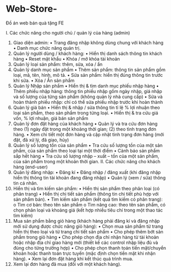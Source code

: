 # Web-Store-

Đồ án web bán quà tặng FE

I. Các chức năng cho người chủ / quản lý của hàng (admin)
1. Giao diện admin:
• Trang đăng nhập không dùng chung với khách hàng
• Danh mục chức năng quản trị.
2. Quản lý người dùng / khách hàng:
• Hiển thị danh sách thông tin khách hàng
• Reset mật khẩu
• Khóa / mở khóa tài khoản
3. Quản lý loại sản phẩm: thêm, sửa, xóa / ẩn
4. Quản lý danh mục sản phẩm
• Thêm sản phẩm: thông tin sản phẩm gồm loại, mã, tên, hình, mô tả.
• Sửa sản phẩm: hiển thị đúng thông tin trước khi sửa.
• Xóa / Ẩn sản phẩm
5. Quản lý Nhập sản phẩm
• Hiển thị & tìm danh mục phiếu nhập hàng
• Thêm phiếu nhập hàng: thông tin phiếu nhập gồm ngày nhập, giá nhập và số lượng của từng sản
phẩm (không quản lý nhà cung cấp)
• Sửa và hoàn thành phiếu nhập: chỉ có thể sửa phiếu nhập trước khi hoàn thành
6. Quản lý giá bán
• Hiển thị & nhập / sửa thông tin tỉ lệ % lợi nhuận theo loại sản phẩm, theo sản phẩm trong từng
loại.
• Hiển thị & tra cứu giá vốn, % lợi nhuận, giá bán sản phẩm
7. Quản lý đơn đặt hàng của khách hàng
• Quản lý và tra cứu đơn hàng theo (1) ngày đặt trong một khoảng thời gian; (2) theo tình trạng
đơn hàng.
• Xem chi tiết một đơn hàng và cập nhật tình trạng đơn hàng (mới đặt, đã xử lý, đã giao, hủy)
8. Quản lý số lượng tồn của sản phẩm
• Tra cứu số lượng tồn của một sản phẩm, của sản phẩm theo loại tại một thời điểm
• Cảnh báo sản phẩm sắp hết hàng
• Tra cứu số lượng nhập – xuất – tồn của một sản phẩm, của sản phẩm trong một khoản thời gian.
II. Các chức năng cho khách hàng (end-user)
1. Quản lý đăng nhập:
• Đăng kí
• Đăng nhập / đăng xuất (khi đăng nhập hiển thị thông tin tài khoản đang đăng nhập)
• Quản lý (xem / sửa) thông tin cá nhân.
2. Hiển thị và tìm kiếm sản phẩm:
• Hiển thị sản phẩm theo phân loại (có phân trang)
• Hiển thị chi tiết sản phẩm (thông tin chi tiết phù hợp với sản phẩm bán).
• Tìm kiếm sản phẩm (kết quả tìm kiếm có phân trang):
o Tìm cơ bản: theo tên sản phẩm
o Tìm nâng cao: theo tên sản phẩm, có chọn phân loại và khoảng giá (kết hợp nhiều tiêu chí
trong một thao tác tìm kiếm)
3. Mua sản phẩm bằng giỏ hàng (khách hàng phải đăng kí và đăng nhập mới sử dụng được chức năng giỏ
hàng):
• Chọn mua sản phẩm từ trang hiển thị theo loại và từ trang chi tiết sản phẩm
• Cho phép thêm bớt sản phẩm trong giỏ hàng
• Cho phép chọn địa chỉ nhận hàng từ tài khoản hoặc nhập địa chỉ giao hàng mới (thiết kế các control
nhập liệu đủ và đúng cho từng trường hợp)
• Cho phép chọn thanh toán tiền mặt/chuyển khoản hoặc thanh toán trực tuyến (mặc định chọn tiền
mặt khi nhận hàng).
• Xem lại đơn đặt hàng khi kết thúc quá trình mua.
4. Xem lại đơn hàng đã mua (đối với một khách hàng).
